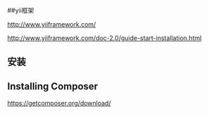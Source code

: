 ##yii框架

http://www.yiiframework.com/

http://www.yiiframework.com/doc-2.0/guide-start-installation.html

## 安装

## Installing Composer

https://getcomposer.org/download/

